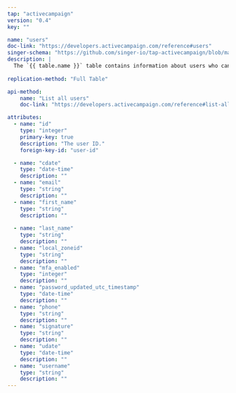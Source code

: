 ```yaml
---
tap: "activecampaign"
version: "0.4"
key: ""

name: "users"
doc-link: "https://developers.activecampaign.com/reference#users"
singer-schema: "https://github.com/singer-io/tap-activecampaign/blob/master/tap_activecampaign/schemas/users.json"
description: |
  The `{{ table.name }}` table contains information about users who can login to your {{ integration.display_name }} account.
  
replication-method: "Full Table"

api-method:
    name: "List all users"
    doc-link: "https://developers.activecampaign.com/reference#list-all-users"

attributes:
  - name: "id"
    type: "integer"
    primary-key: true
    description: "The user ID."
    foreign-key-id: "user-id"

  - name: "cdate"
    type: "date-time"
    description: ""
  - name: "email"
    type: "string"
    description: ""
  - name: "first_name"
    type: "string"
    description: ""
  
  - name: "last_name"
    type: "string"
    description: ""
  - name: "local_zoneid"
    type: "string"
    description: ""
  - name: "mfa_enabled"
    type: "integer"
    description: ""
  - name: "password_updated_utc_timestamp"
    type: "date-time"
    description: ""
  - name: "phone"
    type: "string"
    description: ""
  - name: "signature"
    type: "string"
    description: ""
  - name: "udate"
    type: "date-time"
    description: ""
  - name: "username"
    type: "string"
    description: ""
---
```

